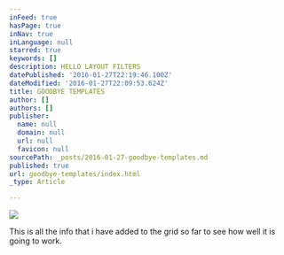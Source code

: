 ```yaml
---
inFeed: true
hasPage: true
inNav: true
inLanguage: null
starred: true
keywords: []
description: HELLO LAYOUT FILTERS
datePublished: '2016-01-27T22:19:46.100Z'
dateModified: '2016-01-27T22:09:53.624Z'
title: GOODBYE TEMPLATES
author: []
authors: []
publisher:
  name: null
  domain: null
  url: null
  favicon: null
sourcePath: _posts/2016-01-27-goodbye-templates.md
published: true
url: goodbye-templates/index.html
_type: Article

---
```

![](https://the-grid-user-content.s3-us-west-2.amazonaws.com/d6a32922-5334-4ded-bd9d-29eb36643d1b.JPG)

This is all the info that i have added to the grid so far to see how well it is going to work.